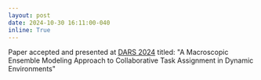 ```yaml
---
layout: post
date: 2024-10-30 16:11:00-040
inline: True
---
```


Paper accepted and presented at <a href="https://dars2024.org/"> DARS 2024</a> titled: "A Macroscopic Ensemble Modeling Approach to Collaborative Task Assignment in Dynamic Environments"
